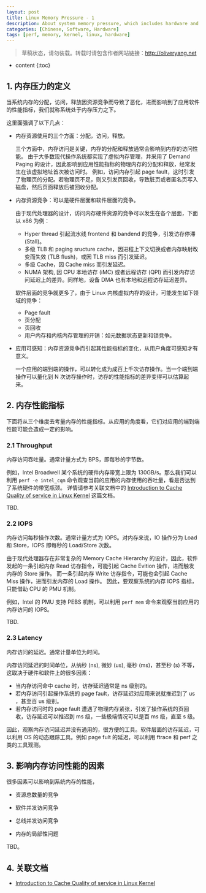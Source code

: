 ```yaml
---
layout: post
title: Linux Memory Pressure - 1
description: About system memory pressure, which includes hardware and linux kernel knowledge
categories: [Chinese, Software, Hardware]
tags: [perf, memory, kernel, linux, hardware]
---
```


> 草稿状态，请勿装载。转载时请包含作者网站链接：<http://oliveryang.net>

* content
{:toc}

## 1. 内存压力的定义 ##

当系统内存的分配，访问，释放因资源竞争而导致了恶化，进而影响到了应用软件的性能指标，我们就称系统处于内存压力之下。

这里面强调了以下几点：
- 内存资源使用的三个方面：分配，访问，释放。

  三个方面中，内存访问是关键，内存的分配和释放通常会影响到内存的访问性能。
  由于大多数现代操作系统都实现了虚拟内存管理，并采用了 Demand Paging 的设计，因此影响到应用性能指标的物理内存的分配和释放，经常发生在该虚拟地址首次被访问时。
  例如，访问内存引起 page fault，这时引发了物理页的分配。若物理页不足，则又引发页回收，导致脏页或者匿名页写入磁盘，然后页面释放后被回收分配。
- 内存资源竞争：可以是硬件层面和软件层面的竞争。

  由于现代处理器的设计，访问内存硬件资源的竞争可以发生在各个层面，下面以 x86 为例：
  - Hyper thread 引起流水线 frontend 和 bandend 的竞争，引发访存停滞 (Stall)。
  - 多级 TLB 和 paging sructure cache，因进程上下文切换或者内存映射改变而失效 (TLB flush)，或因 TLB miss 而引发延迟。
  - 多级 Cache，因 Cache miss 而引发延迟。
  - NUMA 架构, 因 CPU 本地访存 (iMC) 或者远程访存 (QPI) 而引发内存访问延迟上的差异。同样地，设备 DMA 也有本地和远程访存延迟差异。

  软件层面的竞争就更多了，由于 Linux 内核虚拟内存的设计，可能发生如下领域的竞争：
  - Page fault
  - 页分配
  - 页回收
  - 用户内存和内核内存管理的开销：如元数据状态更新和锁竞争。
- 应用可感知：内存资源竞争而引起其性能指标的变化，从用户角度可感知才有意义。

  一个应用的端到端的操作，可以转化成为成百上千次访存操作。当一个端到端操作可以量化到 N 次访存操作时，访存的性能指标的差异变得可以估算起来。

## 2. 内存性能指标 ##

下面将从三个维度去考量内存的性能指标。从应用的角度看，它们对应用的端到端性能可能会造成一定的影响。

### 2.1 Throughput ###

内存访问吞吐量。通常计量方式为 BPS，即每秒的字节数。

例如，Intel Broadwell 某个系统的硬件内存带宽上限为 130GB/s。那么我们可以利用 `perf -e intel_cqm` 命令观查当前的应用的内存使用的吞吐量，看是否达到了系统硬件的带宽瓶颈。
详情请参考关联文档中的 [Introduction to Cache Quality of service in Linux Kernel](http://events.linuxfoundation.org/sites/events/files/slides/presentlinuxcon.pdf) 这篇文档。

TBD.

### 2.2 IOPS ###

内存访问每秒操作次数。通常计量方式为 IOPS。对内存来说，IO 操作分为 Load 和 Store，IOPS 即每秒的 Load/Store 次数。

由于现代处理器存在非常复杂的 Memory Cache Hierarchy 的设计，因此，软件发起的一条引起内存 Read 访存指令，可能引起 Cache Evition 操作，进而触发内存的 Store 操作。
而一条引起内存 Write 访存指令，可能也会引起 Cache Miss 操作，进而引发内存的 Load 操作。
因此，要观察系统的内存 IOPS 指标，只能借助 CPU 的 PMU 机制。

例如，Intel 的 PMU 支持 PEBS 机制，可以利用 `perf mem` 命令来观察当前应用的内存访问的 IOPS。

TBD.

### 2.3 Latency ###

内存访问的延迟。通常计量单位为时间。

内存访问延迟的时间单位，从纳秒 (ns), 微妙 (us), 毫秒 (ms)，甚至秒 (s) 不等，这取决于硬件和软件上的很多因素：
- 当内存访问命中 cache 时，访存延迟通常是 ns 级别的。
- 若内存访问引起操作系统的 page fault，访存延迟对应用来说就推迟到了 us ，甚至百 us 级别。
- 若内存访问时的 page fault 遭遇了物理内存紧张，引发了操作系统的页回收，访存延迟可以推迟到 ms 级，一些极端情况可以是百 ms 级，直至 s 级。

因此，观察内存访问延迟并没有通用的，很方便的工具。软件层面的访存延迟，可以利用 OS 的动态跟踪工具。例如 page fult 的延迟，可以利用 ftrace 和 perf 之类的工具观测。

## 3. 影响内存访问性能的因素 ##

很多因素可以影响到系统内存的性能，

- 资源总数量的竞争

- 软件并发访问竞争

- 总线并发访问竞争

- 内存的局部性问题

TBD。

## 4. 关联文档 ##

* [Introduction to Cache Quality of service in Linux Kernel](http://events.linuxfoundation.org/sites/events/files/slides/presentlinuxcon.pdf)
